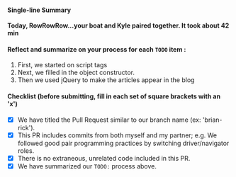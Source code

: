#### Single-line Summary
**Today, RowRowRow...your boat and Kyle paired together. It took about 42 min**

#### Reflect and summarize on your process for each `TODO` item :  
  1. First, we started on script tags
  2. Next, we filled in the object  constructor.
  3. Then we used jQuery to make the articles appear in the blog

#### Checklist (before submitting, fill in each set of square brackets with an 'x')
- [x] We have titled the Pull Request similar to our branch name (ex: 'brian-rick').
- [x] This PR includes commits from both myself and my partner; e.g. We followed good pair programming practices by switching driver/navigator roles.
- [x] There is no extraneous, unrelated code included in this PR.
- [x] We have summarized our `TODO:` process above.
